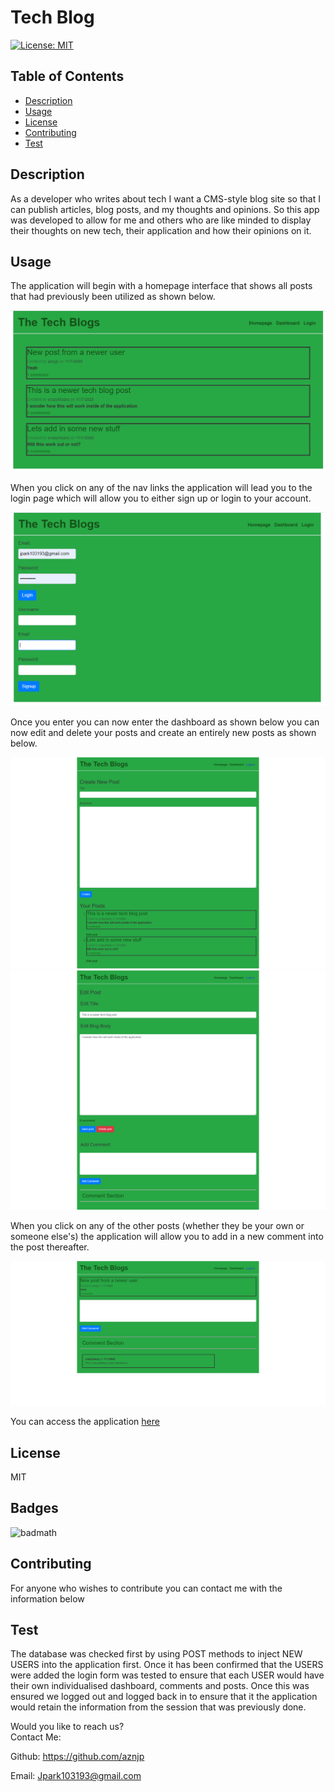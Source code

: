 # Tech Blog

[![License: MIT](https://img.shields.io/badge/License-MIT-yellow.svg)](https://opensource.org/licenses/MIT)

## Table of Contents

* [Description](#Description)
* [Usage](#Usage)
* [License](#License)
* [Contributing](#Contributing)
* [Test](#Test)

## Description
As a developer who writes about tech I want a CMS-style blog site so that I can publish articles, blog posts, and my thoughts and opinions. So this app was developed to allow for me and others who are like minded to display their thoughts on new tech, their application and how their opinions on it.


## Usage
The application will begin with a homepage interface that shows all posts that had previously been utilized as shown below.

![Tech Blog](./public/assets/images/screenshot1.PNG)

When you click on any of the nav links the application will lead you to the login page which will allow you to either sign up or login to your account. 

![Tech Blog](./public/assets/images/screenshot2.PNG)

Once you enter you can now enter the dashboard as shown below you can now edit and delete your posts and create an entirely new posts as shown below.

![Tech Blog](./public/assets/images/screenshot3.png)
![Tech Blog](./public/assets/images/screenshot4.png)

When you click on any of the other posts (whether they be your own or someone else's) the application will allow you to add in a new comment into the post thereafter.

![Tech Blog](./public/assets/images/screenshot5.png)

You can access the application <a href = "https://blog-tech-123.herokuapp.com/">here</a>

## License
MIT  

## Badges
![badmath](https://img.shields.io/github/languages/top/nielsenjared/badmath)

## Contributing
For anyone who wishes to contribute you can contact me with the information below

## Test
The database was checked first by using POST methods to inject NEW USERS into the application first.
Once it has been confirmed that the USERS were added the login form was tested to ensure that each USER would have their own individualised dashboard, comments and posts. Once this was ensured we logged out and logged back in to ensure that it the application would retain the information from the session that was previously done.
    
Would you like to reach us?
</br>
Contact Me:

Github: https://github.com/aznjp

Email: Jpark103193@gmail.com